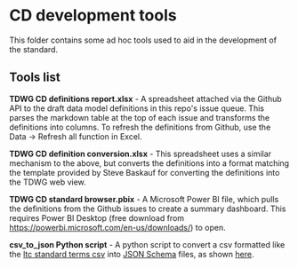 # CD development tools

This folder contains some ad hoc tools used to aid in the development of the standard.

## Tools list

**TDWG CD definitions report.xlsx** - A spreadsheet attached via the Github API to the draft data model definitions in this repo's issue queue. This parses the markdown table at the top of each issue and transforms the definitions into columns. To refresh the definitions from Github, use the Data -> Refresh all function in Excel.

**TDWG CD definition conversion.xlsx** - This spreadsheet uses a similar mechanism to the above, but converts the definitions into a format matching the template provided by Steve Baskauf for converting the definitions into the TDWG web view.

**TDWG CD standard browser.pbix** - A Microsoft Power BI file, which pulls the definitions from the Github issues to create a summary dashboard. This requires Power BI Desktop (free download from https://powerbi.microsoft.com/en-us/downloads/) to open.

**csv_to_json Python script** - A python script to convert a csv formatted like the [ltc standard terms csv](../standard/terms) into [JSON Schema](https://json-schema.org/) files, as shown [here](../standard/json-schema).